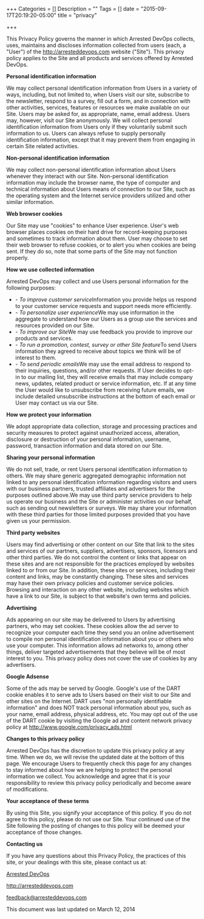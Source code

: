 +++
Categories = []
Description = ""
Tags = []
date = "2015-09-17T20:19:20-05:00"
title = "privacy"

+++

This Privacy Policy governs the manner in which Arrested DevOps collects, uses, maintains and discloses information collected from users (each, a "User") of the <a href="http://arresteddevops.com">http://arresteddevops.com</a> website ("Site"). This privacy policy applies to the Site and all products and services offered by Arrested DevOps.

<b>Personal identification information</b>

We may collect personal identification information from Users in a variety of ways, including, but not limited to, when Users visit our site, subscribe to the newsletter, respond to a survey, fill out a form, and in connection with other activities, services, features or resources we make available on our Site. Users may be asked for, as appropriate, name, email address. Users may, however, visit our Site anonymously. We will collect personal identification information from Users only if they voluntarily submit such information to us. Users can always refuse to supply personally identification information, except that it may prevent them from engaging in certain Site related activities.

<b>Non-personal identification information</b>

We may collect non-personal identification information about Users whenever they interact with our Site. Non-personal identification information may include the browser name, the type of computer and technical information about Users means of connection to our Site, such as the operating system and the Internet service providers utilized and other similar information.

<b>Web browser cookies</b>

Our Site may use "cookies" to enhance User experience. User's web browser places cookies on their hard drive for record-keeping purposes and sometimes to track information about them. User may choose to set their web browser to refuse cookies, or to alert you when cookies are being sent. If they do so, note that some parts of the Site may not function properly.

<b>How we use collected information</b>

Arrested DevOps may collect and use Users personal information for the following purposes:
<ul>
	<li><i>- To improve customer service</i>Information you provide helps us respond to your customer service requests and support needs more efficiently.</li>
	<li><i>- To personalize user experience</i>We may use information in the aggregate to understand how our Users as a group use the services and resources provided on our Site.</li>
	<li><i>- To improve our Site</i>We may use feedback you provide to improve our products and services.</li>
	<li><i>- To run a promotion, contest, survey or other Site feature</i>To send Users information they agreed to receive about topics we think will be of interest to them.</li>
	<li><i>- To send periodic emails</i>We may use the email address to respond to their inquiries, questions, and/or other requests. If User decides to opt-in to our mailing list, they will receive emails that may include company news, updates, related product or service information, etc. If at any time the User would like to unsubscribe from receiving future emails, we include detailed unsubscribe instructions at the bottom of each email or User may contact us via our Site.</li>
</ul>
<b>How we protect your information</b>

We adopt appropriate data collection, storage and processing practices and security measures to protect against unauthorized access, alteration, disclosure or destruction of your personal information, username, password, transaction information and data stored on our Site.

<b>Sharing your personal information</b>

We do not sell, trade, or rent Users personal identification information to others. We may share generic aggregated demographic information not linked to any personal identification information regarding visitors and users with our business partners, trusted affiliates and advertisers for the purposes outlined above.We may use third party service providers to help us operate our business and the Site or administer activities on our behalf, such as sending out newsletters or surveys. We may share your information with these third parties for those limited purposes provided that you have given us your permission.

<b>Third party websites</b>

Users may find advertising or other content on our Site that link to the sites and services of our partners, suppliers, advertisers, sponsors, licensors and other third parties. We do not control the content or links that appear on these sites and are not responsible for the practices employed by websites linked to or from our Site. In addition, these sites or services, including their content and links, may be constantly changing. These sites and services may have their own privacy policies and customer service policies. Browsing and interaction on any other website, including websites which have a link to our Site, is subject to that website's own terms and policies.

<b>Advertising</b>

Ads appearing on our site may be delivered to Users by advertising partners, who may set cookies. These cookies allow the ad server to recognize your computer each time they send you an online advertisement to compile non personal identification information about you or others who use your computer. This information allows ad networks to, among other things, deliver targeted advertisements that they believe will be of most interest to you. This privacy policy does not cover the use of cookies by any advertisers.

<b>Google Adsense</b>

Some of the ads may be served by Google. Google's use of the DART cookie enables it to serve ads to Users based on their visit to our Site and other sites on the Internet. DART uses "non personally identifiable information" and does NOT track personal information about you, such as your name, email address, physical address, etc. You may opt out of the use of the DART cookie by visiting the Google ad and content network privacy policy at <a href="http://www.google.com/privacy_ads.html">http://www.google.com/privacy_ads.html</a>

<b>Changes to this privacy policy</b>

Arrested DevOps has the discretion to update this privacy policy at any time. When we do, we will revise the updated date at the bottom of this page. We encourage Users to frequently check this page for any changes to stay informed about how we are helping to protect the personal information we collect. You acknowledge and agree that it is your responsibility to review this privacy policy periodically and become aware of modifications.

<b>Your acceptance of these terms</b>

By using this Site, you signify your acceptance of this policy. If you do not agree to this policy, please do not use our Site. Your continued use of the Site following the posting of changes to this policy will be deemed your acceptance of those changes.

<b>Contacting us</b>

If you have any questions about this Privacy Policy, the practices of this site, or your dealings with this site, please contact us at:

<a href="http://arresteddevops.com">Arrested DevOps</a>

<a href="http://arresteddevops.com">http://arresteddevops.com</a>

feedback@arresteddevops.com

This document was last updated on March 12, 2014
